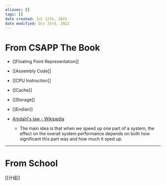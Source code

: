 ```yaml
---
aliases: []
tags: []
date created: Jul 12th, 2022
date modified: Oct 23rd, 2022
---
```

# From CSAPP The Book
- [[Floating Point Representation]]
- [[Assembly Code]]
- [[CPU Instruction]]
- [[Cache]]
- [[Storage]]
- [[Endian]]

- [Amdahl's law - Wikipedia](https://en.wikipedia.org/wiki/Amdahl%27s_law)
	- The main idea is that when we speed up one part of a system, the effect on the overall system performance depends on both how significant this part was and how much it sped up.

___

# From School
[[计组]]